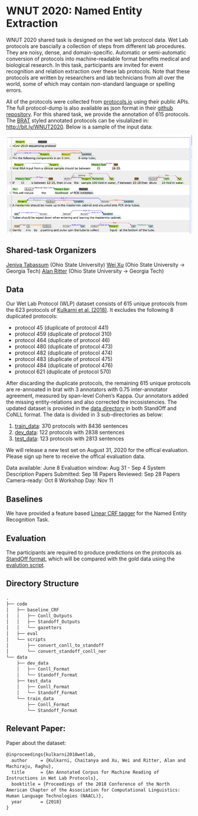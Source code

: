 # WNUT 2020: Named Entity Extraction 


WNUT 2020 shared task is designed on the wet lab protocol data. Wet Lab protocols are bascially a collection of steps from different lab procedures. They are noisy, dense, and domain-specific. Automatic or semi-automatic conversion of protocols into machine-readable format benefits medical and biological research. In this task, participants are invited for event recognition and relation extraction over these lab protocols. Note that these protocols are written by researchers and lab technicians from all over the world, some of which may contain non-standard language or spelling errors. 

 All of the protocols were collected from [protocols.io](https://www.protocols.io/) using their public APIs. The full protocol-dump is also available as json format in their [github repository](https://github.com/protocolsio/protocols). For this shared task, we provide the annotation of 615 protocols. The [BRAT](https://brat.nlplab.org/examples.html) styled annotated protocols can be visulalized in: http://bit.ly/WNUT2020. Below is a sample of the input data:

![nCoV-2019 sequencing protocol](./covid-data.png?raw=true "Title")

## Shared-task Organizers

[Jeniya Tabassum](https://sites.google.com/site/jeniyatabassum/) (Ohio State University)
[Wei Xu](https://cocoxu.github.io/) (Ohio State University → Georgia Tech)
[Alan Ritter](http://aritter.github.io/) (Ohio State University → Georgia Tech)

## Data

Our Wet Lab Protocol (WLP) dataset consists of 615 unique protocols from the 623 protocols of [Kulkarni et al. (2018)](https://cocoxu.github.io/publications/NAACL_2018_wet_lab_protocols.pdf). It excludes the following 8 duplicated protocols: 

- protocol 45 (duplicate of protocol 441)
- protocol 459 (duplicate of protocol 310)
- protocol 464 (duplicate of protocol 46)
- protocol 480 (duplicate of protocol 473)
- protocol 482 (duplicate of protocol 474)
- protocol 483 (duplicate of protocol 475)
- protocol 484 (duplicate of protocol 476)
- protocol 621 (duplicate of protocol 570)

After discarding the duplicate protocols, the remaining 615 unique protocols are re-annoated in brat with 3 annotators with 0.75 inter-annotator agreement, measured by span-level Cohen’s Kappa. Our annotators added the missing entity-relations and also corrected the incosistencies. The updated dataset is provided in the [data directory](./data/Readme.md) in both StandOff and CoNLL format. The data is divided in 3 sub-directories as below:

1) [train_data](./data/train_data/): 370 protocols with 8436 sentences
2) [dev_data](./data/dev_data/): 122 protocols  with 2838 sentences
3) [test_data](./data/test_data/): 123 protocols  with 2813 sentences

We will release a new test set on August 31, 2020 for the offical evaluation. Please sign up here to receive the offical evaluation data. 

Data available: June 8
Evaluation window: Aug 31 - Sep 4
System Description Papers Submitted: Sep 18
Papers Reviewed: Sep 28
Papers Camera-ready: Oct 8
Workshop Day: Nov 11




## Baselines

We have provided a feature based [Linear CRF tagger](./code/baseline_CRF/) for the Named Entity Recognition Task.


## Evaluation

The participants are required to produce predictions on the protocols as [StandOff format](../../data/Readme.md##-The-standoff-format:), which will be compared with the gold data using the [evalution script](./code/eval/).

## Directory Structure 
```
.
├── code
│   ├── baseline_CRF
│   │   ├── Conll_Outputs
│   │   ├── Standoff_Outputs
│   │   └── gazetters
│   ├── eval
│   └── scripts
│       ├── convert_conll_to_standoff
│       └── convert_standoff_conll_ner
└── data
    ├── dev_data
    │   ├── Conll_Format
    │   └── Standoff_Format
    ├── test_data
    │   ├── Conll_Format
    │   └── Standoff_Format
    └── train_data
        ├── Conll_Format
        └── Standoff_Format
```
## Relevant Paper:

 Paper about the dataset:
   
	@inproceedings{kulkarni2018wetlab,
	  author     = {Kulkarni, Chaitanya and Xu, Wei and Ritter, Alan and Machiraju, Raghu},
	  title      = {An Annotated Corpus for Machine Reading of Instructions in Wet Lab Protocols},
	  booktitle = {Proceedings of the 2018 Conference of the North American Chapter of the Association for Computational Linguistics: Human Language Technologies (NAACL)},
	  year       = {2018}
	} 

  
